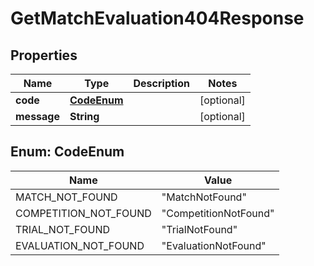 

# GetMatchEvaluation404Response


## Properties

| Name | Type | Description | Notes |
|------------ | ------------- | ------------- | -------------|
|**code** | [**CodeEnum**](#CodeEnum) |  |  [optional] |
|**message** | **String** |  |  [optional] |



## Enum: CodeEnum

| Name | Value |
|---- | -----|
| MATCH_NOT_FOUND | &quot;MatchNotFound&quot; |
| COMPETITION_NOT_FOUND | &quot;CompetitionNotFound&quot; |
| TRIAL_NOT_FOUND | &quot;TrialNotFound&quot; |
| EVALUATION_NOT_FOUND | &quot;EvaluationNotFound&quot; |



